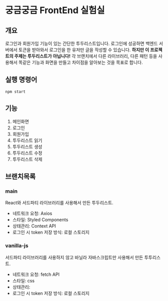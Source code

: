 # 궁금궁금 FrontEnd 실험실

## 개요

로그인과 회원가입 기능이 있는 간단한 투두리스트입니다.
로그인에 성공하면 백엔드 서버에서 토큰을 받아와서 로그인을 한 유저만 글을 작성할 수 있습니다.
**하지만 이 프로젝트의 주제는 투두리스트가 아닙니다!**
각 브랜치에서 다른 라이브러리, 다른 패턴 등을 사용해서 똑같은 기능과 화면을 만들고 차이점을 알아보는 것을 목표로 합니다.

## 실행 명령어

`npm start`

## 기능

1. 메인화면
2. 로그인
3. 회원가입
4. 투두리스트 읽기
5. 투두리스트 생성
6. 투두리스트 수정
7. 투두리스트 삭제

## 브랜치목록

### main

React와 서드파티 라이브러리를 사용해서 만든 투두리스트.

- 네트워크 요청: Axios
- 스타일: Styled Components
- 상태관리: Context API
- 로그인 시 token 저장 방식: 로컬 스토리지

### vanilla-js

서드파티 라이브러리를 사용하지 않고 바닐라 자바스크립트만 사용해서 만든 투투리스트.

- 네트워크 요청: fetch API
- 스타일: css
- 상태관리:
- 로그인 시 token 저장 방식: 로컬 스토리지
